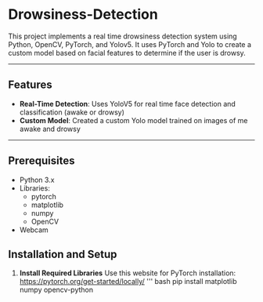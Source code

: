 # Drowsiness-Detection
This project implements a real time drowsiness detection system using Python, OpenCV, PyTorch, and Yolov5. It uses PyTorch and Yolo to create a custom model based on facial features to determine if the user is drowsy. 

---

## Features
- **Real-Time Detection**: Uses YoloV5 for real time face detection and classification (awake or drowsy)
- **Custom Model**: Created a custom Yolo model trained on images of me awake and drowsy

---

## Prerequisites
- Python 3.x
- Libraries:
  -  pytorch
  -  matplotlib
  -  numpy
  -  OpenCV
- Webcam

## Installation and Setup
1. **Install Required Libraries**
   Use this website for PyTorch installation: https://pytorch.org/get-started/locally/
   ''' bash
   pip install matplotlib numpy opencv-python
